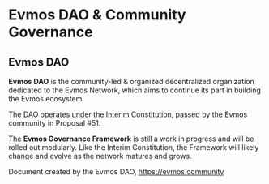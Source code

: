 # **Evmos DAO & Community Governance**


## **Evmos DAO**

**Evmos DAO** is the community-led & organized decentralized organization dedicated to the Evmos Network, which aims to continue its part in building the Evmos ecosystem.

The DAO operates under the Interim Constitution, passed by the Evmos community in Proposal #51.

The **Evmos Governance Framework** is still a work in progress and will be rolled out modularly. Like the Interim Constitution, the Framework will likely change and evolve as the network matures and grows.


Document created by the Evmos DAO, https://evmos.community
